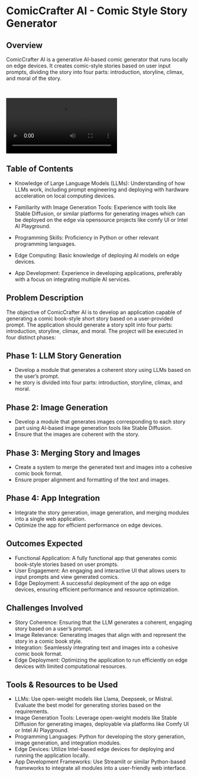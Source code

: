 # ComicCrafter AI - Comic Style Story Generator

## Overview
<p>ComicCrafter AI is a generative AI-based comic generator that runs locally on edge devices. It creates comic-style stories based on user input prompts, dividing the story into four parts: introduction, storyline, climax, and moral of the story.</p><br/>

![Watch Demo](https://raw.githubusercontent.com/Pritam-Mondal18/ai_comic_website/main/comic.mp4)


## Table of Contents
<ul> <li><p>Knowledge of Large Language Models (LLMs): Understanding of how LLMs work, including
prompt engineering and deploying with hardware acceleration on local computing
devices.</p></li>
<li><p>Familiarity with Image Generation Tools: Experience with tools like Stable Diffusion, or
similar platforms for generating images which can be deployed on the edge via
opensource projects like comfy UI or Intel AI Playground.</p></li>
<li><p>Programming Skills: Proficiency in Python or other relevant programming languages.</p></li>
<li><p>Edge Computing: Basic knowledge of deploying AI models on edge devices.</p></li>
  <li><p>App Development: Experience in developing applications, preferably with a focus on
integrating multiple AI services.
</p></li>
</ul>

## Problem Description

<p>The objective of ComicCrafter AI is to develop an application capable of generating a comic book-style short story based on a user-provided prompt. The application should generate a story split into four parts: introduction, storyline, climax, and moral. The project will be executed in four distinct phases:</p>

## Phase 1: LLM Story Generation

<ul>
  <li>Develop a module that generates a coherent story using LLMs based on the user’s prompt.</li>
  <li>he story is divided into four parts: introduction, storyline, climax, and moral.</li>
</ul>

## Phase 2: Image Generation

<ul>
  <li>Develop a module that generates images corresponding to each story part using AI-based image generation tools like Stable Diffusion.</li>
  <li>Ensure that the images are coherent with the story.</li>
</ul>

## Phase 3: Merging Story and Images

<ul>
  <li>Create a system to merge the generated text and images into a cohesive comic book format.</li>
  <li>Ensure proper alignment and formatting of the text and images.</li>
</ul>

## Phase 4: App Integration

<ul>
  <li>Integrate the story generation, image generation, and merging modules into a single web application.</li>
  <li>Optimize the app for efficient performance on edge devices.</li>
</ul>

## Outcomes Expected

<ul>
  <li>Functional Application: A fully functional app that generates comic book-style stories based on user prompts.</li>
  <li>User Engagement: An engaging and interactive UI that allows users to input prompts and view generated comics.</li>
  <li>Edge Deployment: A successful deployment of the app on edge devices, ensuring efficient performance and resource optimization.
</li>
</ul>

## Challenges Involved

<ul>
  <li>Story Coherence: Ensuring that the LLM generates a coherent, engaging story based on a user’s prompt.</li>
  <li>Image Relevance: Generating images that align with and represent the story in a comic book style.</li>
  <li>Integration: Seamlessly integrating text and images into a cohesive comic book format.</li>
  <li>Edge Deployment: Optimizing the application to run efficiently on edge devices with limited computational resources.</li>
</ul>

## Tools & Resources to be Used

<ul>
  <li>LLMs: Use open-weight models like Llama, Deepseek, or Mistral. Evaluate the best model for generating stories based on the requirements.</li>
  <li>Image Generation Tools: Leverage open-weight models like Stable Diffusion for generating images, deployable via platforms like Comfy UI or Intel AI Playground.</li>
  <li>Programming Languages: Python for developing the story generation, image generation, and integration modules.</li>
  <li>Edge Devices: Utilize Intel-based edge devices for deploying and running the application locally.</li>
  <li>App Development Frameworks: Use Streamlit or similar Python-based frameworks to integrate all modules into a user-friendly web interface.</li>
</ul>




